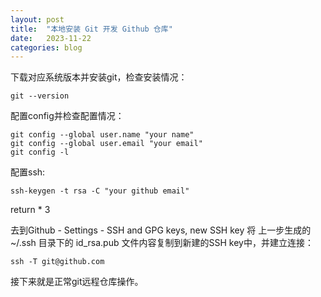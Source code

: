 ```yaml
---
layout: post
title:  "本地安装 Git 开发 Github 仓库"
date:   2023-11-22
categories: blog
---
```


下载对应系统版本并安装git，检查安装情况：
```
git --version
```

配置config并检查配置情况：
```
git config --global user.name "your name"
git config --global user.email "your email"
git config -l
```

配置ssh:
```
ssh-keygen -t rsa -C "your github email"
```
return * 3

去到Github - Settings - SSH and GPG keys, new SSH key 将 上一步生成的 ~/.ssh 目录下的 id_rsa.pub 文件内容复制到新建的SSH key中，并建立连接：
```
ssh -T git@github.com
```

接下来就是正常git远程仓库操作。
